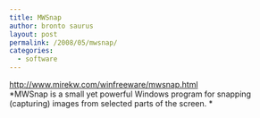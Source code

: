 ```yaml
---
title: MWSnap
author: bronto saurus
layout: post
permalink: /2008/05/mwsnap/
categories:
  - software
---
```

<a href="http://www.mirekw.com/winfreeware/mwsnap.html" target="_blank" >http://www.mirekw.com/winfreeware/mwsnap.html</a>  
*MWSnap is a small yet powerful Windows program for snapping (capturing) images from selected parts of the screen. *